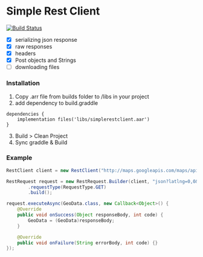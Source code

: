 # Simple Rest Client
[![Build Status](https://travis-ci.com/DeLaiT/SimpleRestClient-Android.svg?branch=master)](https://travis-ci.com/DeLaiT/SimpleRestClient-Android)
- [x] serializing json response
- [x] raw responses
- [x] headers
- [x] Post objects and Strings 
- [ ] downloading files
### Installation
1. Copy .arr file from builds folder to /libs in your project
2. add dependency to build.graddle
``` graddle
dependencies {
    implementation files('libs/simplerestclient.aar')
}
```
3. Build > Clean Project
4. Sync graddle & Build

### Example
``` java
RestClient client = new RestClient("http://maps.googleapis.com/maps/api/geocode/", 10000);

RestRequest request = new RestRequest.Builder(client, "json?latlng=0,0&sensor=true")
        .requestType(RequestType.GET)
        .build();

request.executeAsync(GeoData.class, new Callback<Object>() {
    @Override
    public void onSuccess(Object responseBody, int code) {
        GeoData = (GeoData)responseBody;
    }

    @Override
    public void onFailure(String errorBody, int code) {}
});
```
